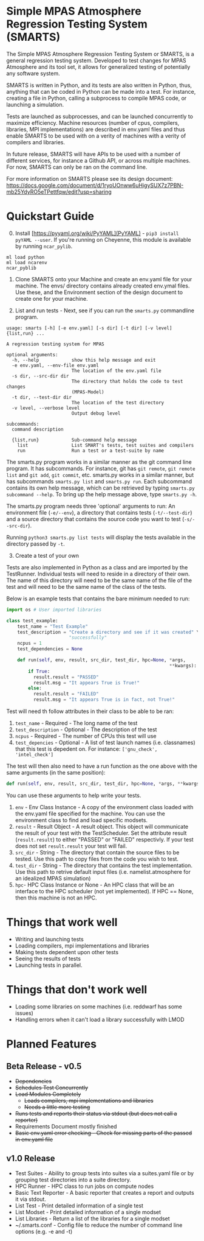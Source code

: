 # Simple MPAS Atmosphere Regression Testing System (SMARTS)

The Simple MPAS Atmosphere Regression Testing System or SMARTS, is a general regression
testing system. Developed to test changes for MPAS Atmosphere and its tool set, it allows
for generalized testing of potentially any software system.

SMARTS is written in Python, and its tests are also written in Python, thus, anything
that can be coded in Python can be made into a test. For instance, creating a file in
Python, calling a subprocess to compile MPAS code, or launching a simulation.

Tests are launched as subprocesses, and can be launched concurrently to
maximize efficiency. Machine resources (number of cpus, compilers, libraries,
MPI implementations) are described in env.yaml files and thus enable SMARTS to
be used with on a verity of machines with a verity of compilers and libraries.

In future release, SMARTS will have APIs to be used with a number of different services,
for instance a Github API, or across multiple machines. For now, SMARTS can only be ran
on the command line.

For more information on SMARTS please see its design document: 
https://docs.google.com/document/d/1ryoUOnww6uHigySUX7z7PBN-mb25YdyRO5eTPettfqw/edit?usp=sharing

# Quickstart Guide

0. Install [https://pyyaml.org/wiki/PyYAML](PyYAML) - `pip3 install pyYAML --user`. If you're running
on Cheyenne, this module is available by running `ncar_pylib`.
```
ml load python
ml load ncarenv
ncar_pyblib
```

1. Clone SMARTS onto your Machine and create an env.yaml file for your machine. The envs/
directory contains already created env.ymal files. Use these, and the Environment section of
the design document to create one for your machine.

2. List and run tests - Next, see if you can run the `smarts.py` commandline program.

``` 
usage: smarts [-h] [-e env.yaml] [-s dir] [-t dir] [-v level] {list,run} ...

A regression testing system for MPAS

optional arguments:
  -h, --help            show this help message and exit
  -e env.yaml, --env-file env.yaml
                        The location of the env.yaml file
  -s dir, --src-dir dir
                        The directory that holds the code to test changes
                        (MPAS-Model)
  -t dir, --test-dir dir
                        The location of the test directory
  -v level, --verbose level
                        Output debug level

subcommands:
  command description

  {list,run}            Sub-command help message
    list                List SMART's tests, test suites and compilers
    run                 Run a test or a test-suite by name
```

The smarts.py program works in a similar manner as the git command line program. It
has subcommands. For instance, git has `git remote`, `git remote list` and
`git add`, `git commit`, etc. smarts.py works in a similar manner, but has subcommands
`smarts.py list` and `smarts.py run`. Each subcommand contains its own help message, which
can be retrieved by typing `smarts.py subcommand --help`. To bring up the help message 
above, type `smarts.py -h`.

The smarts.py program needs three 'optional' arguments to run: An environment file 
(`-e/--env`), a directory that contains tests (`-t/--test-dir`) and a source directory 
that contains the source code you want to test (`-s/--src-dir`).

Running `python3 smarts.py list tests` will display the tests available in the directory
passed by `-t`.

3. Create a test of your own

Tests are also implemented in Python as a class and are imported by the TestRunner. 
Individual tests will need to reside in a directory of their own. The name of this 
directory will need to be the same name of the file of the test and will need to be 
the same name of the class of the tests.

Below is an example tests that contains the bare minimum needed to run:

``` Python
import os # User imported libraries

class test_example:
    test_name = "Test Example"
    test_description = "Create a directory and see if it was created" \       
                       "successfully"
    ncpus = 1
    test_dependencies = None

    def run(self, env, result, src_dir, test_dir, hpc=None, *args,   
                                                            **kwargs):
        if True:
          result.result = "PASSED"
          result.msg = "It appears True is True!"
        else:
          result.result = "FAILED"
          result.msg = "It appears True is in fact, not True!"
```

Test will need th follow attributes in their class to be able to be ran:
1. `test_name` - Required - The long name of the test
2. `test_description` - Optional - The description of the test 
3. `ncpus` - Required - The number of CPUs this test will use
4. `test_depencies` - Optional - A list of test launch names (i.e. classnames) that this 
    test is depedent on. For instance: `['gnu_check', 'intel_check']`

The test will then also need to have a run function as the one above with the
same arguments (in the same position):
``` Python
def run(self, env, result, src_dir, test_dir, hpc=None, *args, **kwargs):
```
You can use these arguments to help write your tests. 

1. `env` - Env Class Instance - A copy of the environment class loaded with the env.yaml file specified
          for the machine. You can use the environment class to find and load specific
          modsets.
2. `result` - Result Object - A result object. This object will communicate the result of your test
            with the TestScheduler. Set the attribute result (`result.result`) to either
            "PASSED" or "FAILED" respectivly. If your test does not set `result.result`
            your test will fail.
3. `src_dir` - String - The directory that contain the source files to be tested. Use this
             path to copy files from the code you wish to test.
4. `test_dir` - String - The directory that contains the test implementation. Use this
              path to retrive default input files (i.e. namelist.atmosphere for an idealized
              MPAS simulation)
5. `hpc`- HPC Class Instance or None - An HPC class that will be an interface to the HPC
              scheduler (not yet implemented). If HPC == None, then this machine is not an
              HPC.

# Things that work well

* Writing and launching tests
* Loading compilers, mpi implementations and libraries
* Making tests dependent upon other tests
* Seeing the results of tests
* Launching tests in parallel.

# Things that don't work well

* Loading some libraries on some machines (i.e. reddwarf has some issues)
* Handling errors when it can't load a library successfully with LMOD

# Planned Features

## Beta Release - v0.5
* ~~Dependencies~~
* ~~Schedules Test Concurrently~~
* ~~Load Modules Completely~~
   * ~~Loads compilers, mpi implementations and libraries~~
   * ~~Needs a little more testing~~
* ~~Runs tests and reports their status via stdout (but does not call a reporter)~~
* Requirements Document mostly finished
* ~~Basic env.yaml error checking - Check for missing parts of the passed in env.yaml file~~

## v1.0 Release
* Test Suites - Ability to group tests into suites via a suites.yaml file or by grouping
                test directories into a suite directory.
* HPC Runner - HPC class to run jobs on compute nodes
* Basic Text Reporter - A basic reporter that creates a report and outputs it via
                        stdout.
* List Test - Print detailed information of a single test
* List Modset - Print detailed information of a single modset
* List Libraries - Return a list of the libraries for a single modset
* ~/.smarts.conf - Config file to reduce the number of command line options (e.g. -e and -t)

